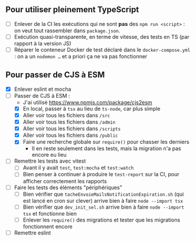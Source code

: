 ## Pour utiliser pleinement TypeScript

- [ ] Enlever de la CI les exécutions qui ne sont **pas** des `npm run <script>` : on veut tout rassembler dans `package.json`.
- [ ] Exécution quasi-transparente, en terme de vitesse, des tests en TS (par rapport à la version JS)
- [ ] Réparer le conteneur Docker de test déclaré dans le `docker-compose.yml` : on a un `nodemon …` et a priori ça ne va pas fonctionner

## Pour passer de CJS à ESM

- [x] Enlever eslint et mocha
- [ ] Passer de CJS à ESM :
  - J'ai utilisé https://www.npmjs.com/package/cjs2esm
  - [x] En local, passer à `tsx` au lieu de `ts-node`, car plus simple
  - [x] Aller voir tous les fichiers dans `/src`
  - [x] Aller voir tous les fichiers dans `/admin`
  - [x] Aller voir tous les fichiers dans `/scripts`
  - [x] Aller voir tous les fichiers dans `/public`
  - [x] Faire une recherche globale sur `require()` pour chasser les derniers
    - Il en reste seulement dans les tests, mais la migration n'a pas encore eu lieu
- [ ] Remettre les tests avec vitest
  - [ ] Avant il y avait `test`, `test:mocha` et `test:watch`
  - [ ] Bien penser à continuer à produire le `test-report` sur la CI, pour afficher correctement les rapports
- [ ] Faire les tests des éléments "périphériques"
  - [ ] Bien vérifier que `tacheEnvoieMailsNotificationExpiration.sh` (qui est lancé en cron sur clever) arrive bien à faire `node --import tsx`
  - [ ] Bien vérifier que `dev_init_sel.sh` arrive bien à faire `node --import tsx` et fonctionne bien
  - [ ] Enlever les `require()` des migrations et tester que les migrations fonctionnent encore
- [ ] Remettre eslint
